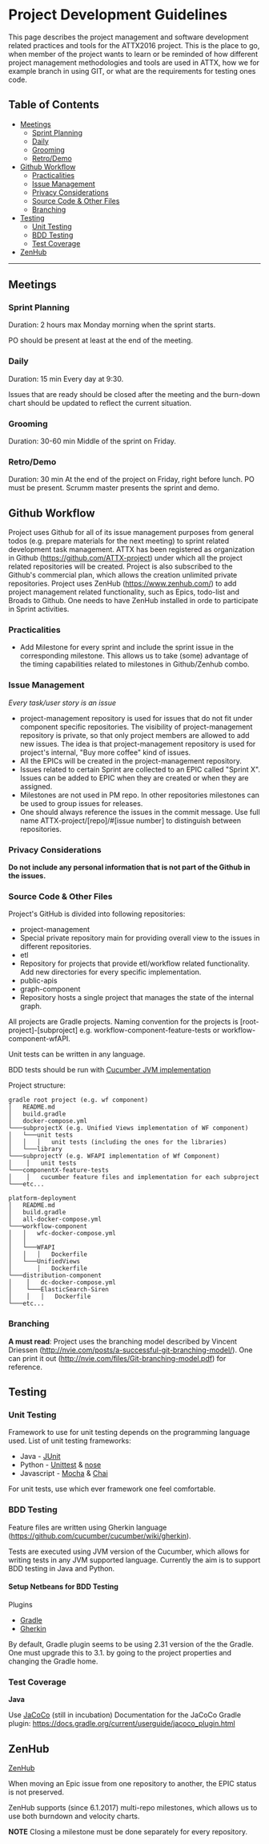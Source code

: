 # Project Development Guidelines

This page describes the project management and software development related practices and tools for the ATTX2016 project. This is the place to go, when member of the project wants to learn or be reminded of how different project management methodologies and tools are used in ATTX, how we for example branch in using GIT, or what are the requirements for testing ones code.

## Table of Contents
<!-- TOC START min:1 max:3 link:true update:false -->
  - [Meetings](#meetings)
    - [Sprint Planning](#sprint-planning)
    - [Daily](#daily)
    - [Grooming](#grooming)
    - [Retro/Demo](#retrodemo)
  - [Github Workflow](#github-workflow)
    - [Practicalities](#practicalities)
    - [Issue Management](#issue-management)
    - [Privacy Considerations](#privacy-considerations)
    - [Source Code & Other Files](#source-code--other-files)
    - [Branching](#branching)
  - [Testing](#testing)
    - [Unit Testing](#unit-testing)
    - [BDD Testing](#bdd-testing)
    - [Test Coverage](#test-coverage)
  - [ZenHub](#zenhub)

<!-- TOC END -->

***

## Meetings

### Sprint Planning

Duration: 2 hours max
Monday morning when the sprint starts.

PO should be present at least at the end of the meeting.

### Daily

Duration: 15 min
Every day at 9:30.

Issues that are ready should be closed after the meeting and the burn-down chart should be updated to reflect the current situation.

### Grooming

Duration: 30-60 min
Middle of the sprint on Friday.

### Retro/Demo

Duration: 30 min
At the end of the project on Friday, right before lunch.
PO must be present. Scrumm master presents the sprint and demo.

## Github Workflow

Project uses Github for all of its issue management purposes from general todos (e.g. prepare materials for the next meeting)  to sprint related development task management. ATTX has been registered as organization in Github (https://github.com/ATTX-project) under which all the project related repositories will be created. Project is also subscribed to the Github's commercial plan, which allows the creation unlimited private repositories.
Project uses ZenHub (https://www.zenhub.com/) to add project management related functionality, such as Epics, todo-list and Broads to Github. One needs to have ZenHub installed in orde to participate in Sprint activities.

### Practicalities

* Add Milestone for every sprint and include the sprint issue in the corresponding milestone. This allows us to take (some) advantage of the timing capabilities related to milestones in Github/Zenhub combo.


### Issue Management

_Every task/user story is an issue_

* project-management repository is used for issues that do not fit under component specific repositories. The visibility of project-management repository is private, so that only project members are allowed to add new issues. The idea is that project-management repository is used for project's internal, "Buy more coffee" kind of issues.
* All the EPICs will be created in the project-management repository.
* Issues related to certain Sprint are collected to an EPIC called "Sprint X". Issues can be added to EPIC when they are created or when they are assigned.
* Milestones are not used in PM repo. In other repositories milestones can be used to group issues for releases.
* One should always reference the issues in the commit message. Use full name ATTX-project/[repo]/#[issue number] to distinguish between repositories.

### Privacy Considerations

**Do not include any personal information that is not part of the Github in the issues.**

### Source Code & Other Files

Project's GitHub is divided into following repositories:

* project-management
 * Special private repository main for providing overall view to the issues in different repositories.
* etl
 * Repository for projects that provide etl/workflow related functionality. Add new directories for every specific implementation.
* public-apis
* graph-component
 * Repository hosts a single project that manages the state of the internal graph.

All projects are Gradle projects. Naming convention for the projects is [root-project]-[subproject] e.g. workflow-component-feature-tests or workflow-component-wfAPI.

Unit tests can be written in any language.

BDD tests should be run with [Cucumber JVM implementation](https://cucumber.io/docs/reference/jvm)

Project structure:
```config
gradle root project (e.g. wf component)
│   README.md
│   build.gradle    
│   docker-compose.yml
└───subprojectX (e.g. Unified Views implementation of WF component)
│   └───unit tests
│   │   │   unit tests (including the ones for the libraries)
│   └───library
└───subprojectY (e.g. WFAPI implementation of Wf Component)
│    │   unit tests
└───componentX-feature-tests
│    │   cucumber feature files and implementation for each subproject
└───etc...
```

```config
platform-deployment
│   README.md
│   build.gradle  
│   all-docker-compose.yml
└───workflow-component
│   │   wfc-docker-compose.yml
│   │
│   └───WFAPI
│   │   │   Dockerfile
│   └───UnifiedViews
│       │   Dockerfile
└───distribution-component
│    │   dc-docker-compose.yml
│    └───ElasticSearch-Siren
│    │   │   Dockerfile
└───etc...
```

### Branching

**A must read**: Project uses the branching model described by Vincent Driessen (http://nvie.com/posts/a-successful-git-branching-model/). One can print it out (http://nvie.com/files/Git-branching-model.pdf) for reference.

## Testing

### Unit Testing

Framework to use for unit testing depends on the programming language used.
List of unit testing frameworks:
* Java - [JUnit](http://junit.org/)
* Python - [Unittest](https://docs.python.org/3/library/unittest.html) & [nose](http://nose.readthedocs.io/en/latest/index.html)
* Javascript - [Mocha](https://mochajs.org/) & [Chai](http://chaijs.com/)

For unit tests, use which ever framework one feel comfortable.

### BDD Testing

Feature files are written using Gherkin language (https://github.com/cucumber/cucumber/wiki/gherkin).

Tests are executed using JVM version of the Cucumber, which allows for writing tests in any JVM supported language. Currently the aim is to support BDD testing in Java and Python.

#### Setup Netbeans for BDD Testing

Plugins
* [Gradle](https://gradle.org/)
* [Gherkin](https://github.com/cucumber/cucumber/wiki/Gherkin)

By default, Gradle plugin seems to be using 2.31 version of the the Gradle. One must upgrade this to 3.1. by going to the project properties and changing the Gradle home.

### Test Coverage

**Java**

Use [JaCoCo](http://www.eclemma.org/jacoco/) (still in incubation)
Documentation for the JaCoCo Gradle plugin: https://docs.gradle.org/current/userguide/jacoco_plugin.html

## ZenHub

[ZenHub](https://www.zenhub.com/)

When moving an Epic issue from one repository to another, the EPIC status is not preserved.

ZenHub supports (since 6.1.2017) multi-repo milestones, which allows us to use both burndown and velocity charts.

**NOTE**
Closing a milestone must be done separately for every repository.
